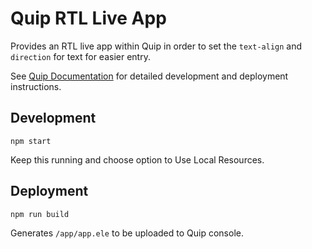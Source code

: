 # Quip RTL Live App #

Provides an RTL live app within Quip in order to set the `text-align` and `direction` for text for easier entry.

See [Quip Documentation](https://quip.com/dev/liveapps/) for detailed development and deployment instructions.

## Development ##

```
npm start
```

Keep this running and choose option to Use Local Resources.

## Deployment ##
 
```
npm run build
```

Generates `/app/app.ele` to be uploaded to Quip console.
